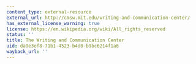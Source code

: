 ```yaml
---
content_type: external-resource
external_url: http://cmsw.mit.edu/writing-and-communication-center/
has_external_license_warning: true
license: https://en.wikipedia.org/wiki/All_rights_reserved
status: ''
title: The Writing and Communication Center
uid: da9e3ef8-71b1-4523-b4d0-b9bc6214f1a6
wayback_url: ''
---
```

